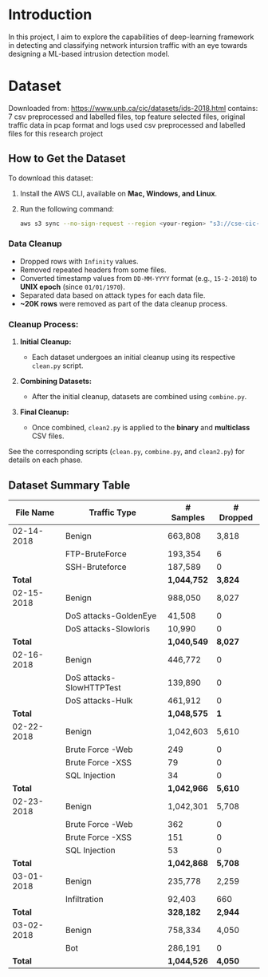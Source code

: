 # Introduction


In this project, I aim to explore the capabilities of deep-learning framework in detecting and classifying network intursion traffic with an eye towards designing a ML-based intrusion detection model.

# Dataset


Downloaded from: https://www.unb.ca/cic/datasets/ids-2018.html
contains: 7 csv preprocessed and labelled files, top feature selected files, original traffic data in pcap format and logs
used csv preprocessed and labelled files for this research project

## How to Get the Dataset

To download this dataset:

1. Install the AWS CLI, available on **Mac, Windows, and Linux**.
2. Run the following command:

   ```sh
   aws s3 sync --no-sign-request --region <your-region> "s3://cse-cic-ids2018/" dest-dir

### Data Cleanup
- Dropped rows with `Infinity` values.
- Removed repeated headers from some files.
- Converted timestamp values from `DD-MM-YYYY` format (e.g., `15-2-2018`) to **UNIX epoch** (since `01/01/1970`).
- Separated data based on attack types for each data file.
- **~20K rows** were removed as part of the data cleanup process.

### Cleanup Process:
1. **Initial Cleanup:**  
   - Each dataset undergoes an initial cleanup using its respective `clean.py` script.
   
2. **Combining Datasets:**  
   - After the initial cleanup, datasets are combined using `combine.py`.  

3. **Final Cleanup:**  
   - Once combined, `clean2.py` is applied to the **binary** and **multiclass** CSV files.

See the corresponding scripts (`clean.py`, `combine.py`, and `clean2.py`) for details on each phase.

## Dataset Summary Table

| File Name   | Traffic Type                  | # Samples  | # Dropped |
|------------|--------------------------------|------------|------------|
| 02-14-2018 | Benign                        | 663,808     | 3,818      |
|            | FTP-BruteForce                 | 193,354     | 6          |
|            | SSH-Bruteforce                 | 187,589     | 0          |
| **Total**   |                                | **1,044,752** | **3,824**  |
| 02-15-2018 | Benign                        | 988,050     | 8,027      |
|            | DoS attacks-GoldenEye          | 41,508      | 0          |
|            | DoS attacks-Slowloris          | 10,990      | 0          |
| **Total**   |                                | **1,040,549** | **8,027**  |
| 02-16-2018 | Benign                        | 446,772     | 0          |
|            | DoS attacks-SlowHTTPTest       | 139,890     | 0          |
|            | DoS attacks-Hulk               | 461,912     | 0          |
| **Total**   |                                | **1,048,575** | **1**      |
| 02-22-2018 | Benign                        | 1,042,603   | 5,610      |
|            | Brute Force -Web               | 249         | 0          |
|            | Brute Force -XSS               | 79          | 0          |
|            | SQL Injection                  | 34          | 0          |
| **Total**   |                                | **1,042,966** | **5,610**  |
| 02-23-2018 | Benign                        | 1,042,301   | 5,708      |
|            | Brute Force -Web               | 362         | 0          |
|            | Brute Force -XSS               | 151         | 0          |
|            | SQL Injection                  | 53          | 0          |
| **Total**   |                                | **1,042,868** | **5,708**  |
| 03-01-2018 | Benign                        | 235,778     | 2,259      |
|            | Infiltration                   | 92,403      | 660        |
| **Total**   |                                | **328,182**  | **2,944**  |
| 03-02-2018 | Benign                        | 758,334     | 4,050      |
|            | Bot                            | 286,191     | 0          |
| **Total**   |                                | **1,044,526** | **4,050**  |


